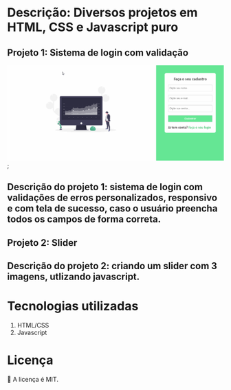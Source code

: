 # Descrição: Diversos projetos em HTML, CSS e Javascript puro

## Projeto 1: Sistema de login com validação

 ![](validacao_formulario/images/sist_login.gif);


## Descrição do projeto 1: sistema de login com validações de erros personalizados, responsivo e com tela de sucesso, caso o usuário preencha todos os campos de forma correta.

## Projeto 2: Slider


## Descrição do projeto 2: criando um slider com 3 imagens, utlizando javascript.

# Tecnologias utilizadas

1. HTML/CSS
2. Javascript

# Licença

📖 A licença é MIT.


